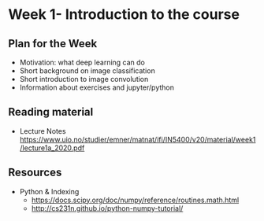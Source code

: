 # Week 1- Introduction to the course

## Plan for the Week
- Motivation: what deep learning can do
- Short background on image classification
- Short introduction to image convolution
- Information about exercises and jupyter/python

## Reading material
- Lecture Notes https://www.uio.no/studier/emner/matnat/ifi/IN5400/v20/material/week1/lecture1a_2020.pdf

## Resources
- Python & Indexing
  - https://docs.scipy.org/doc/numpy/reference/routines.math.html
  - http://cs231n.github.io/python-numpy-tutorial/
